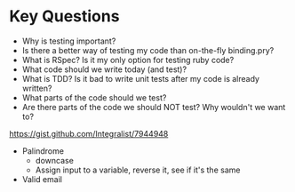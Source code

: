 # Key Questions
* Why is testing important?
* Is there a better way of testing my code than on-the-fly binding.pry?
* What is RSpec? Is it my only option for testing ruby code?
* What code should we write today (and test)?
* What is TDD? Is it bad to write unit tests after my code is already written?
* What parts of the code should we test?
* Are there parts of the code we should NOT test? Why wouldn't we want to?

https://gist.github.com/Integralist/7944948


* Palindrome
  * downcase
  * Assign input to a variable, reverse it, see if it's the same
* Valid email